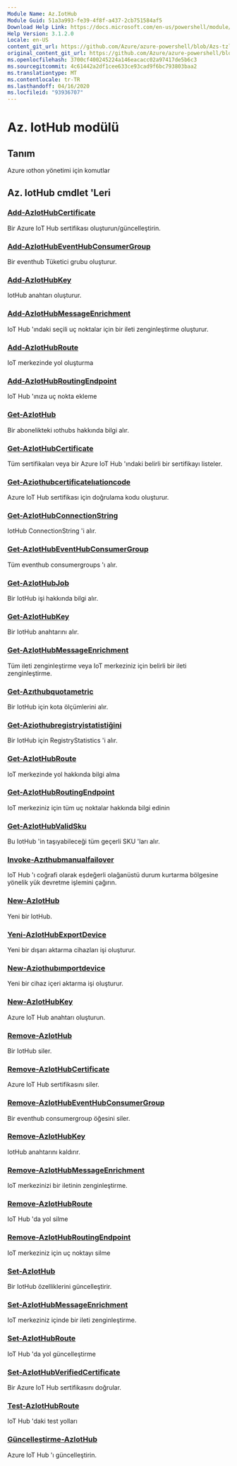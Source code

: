 ```yaml
---
Module Name: Az.IotHub
Module Guid: 51a3a993-fe39-4f8f-a437-2cb751584af5
Download Help Link: https://docs.microsoft.com/en-us/powershell/module/az.iothub
Help Version: 3.1.2.0
Locale: en-US
content_git_url: https://github.com/Azure/azure-powershell/blob/Azs-tzl/src/IotHub/IotHub/help/Az.IotHub.md
original_content_git_url: https://github.com/Azure/azure-powershell/blob/Azs-tzl/src/IotHub/IotHub/help/Az.IotHub.md
ms.openlocfilehash: 3700cf400245224a146eacacc02a97417de5b6c3
ms.sourcegitcommit: 4c61442a2df1cee633ce93cad9f6bc793803baa2
ms.translationtype: MT
ms.contentlocale: tr-TR
ms.lasthandoff: 04/16/2020
ms.locfileid: "93936707"
---
```

# Az. IotHub modülü
## Tanım
Azure ıothon yönetimi için komutlar

## Az. IotHub cmdlet 'Leri
### [Add-AzIotHubCertificate](Add-AzIotHubCertificate.md)
Bir Azure IoT Hub sertifikası oluşturun/güncelleştirin.

### [Add-AzIotHubEventHubConsumerGroup](Add-AzIotHubEventHubConsumerGroup.md)
Bir eventhub Tüketici grubu oluşturur.

### [Add-AzIotHubKey](Add-AzIotHubKey.md)
IotHub anahtarı oluşturur.

### [Add-AzIotHubMessageEnrichment](Add-AzIotHubMessageEnrichment.md)
IoT Hub 'ındaki seçili uç noktalar için bir ileti zenginleştirme oluşturur.

### [Add-AzIotHubRoute](Add-AzIotHubRoute.md)
IoT merkezinde yol oluşturma

### [Add-AzIotHubRoutingEndpoint](Add-AzIotHubRoutingEndpoint.md)
IoT Hub 'ınıza uç nokta ekleme

### [Get-AzIotHub](Get-AzIotHub.md)
Bir abonelikteki ıothubs hakkında bilgi alır.

### [Get-AzIotHubCertificate](Get-AzIotHubCertificate.md)
Tüm sertifikaları veya bir Azure IoT Hub 'ındaki belirli bir sertifikayı listeler. 

### [Get-Aziothubcertificatelıationcode](Get-AzIotHubCertificateVerificationCode.md)
Azure IoT Hub sertifikası için doğrulama kodu oluşturur. 

### [Get-AzIotHubConnectionString](Get-AzIotHubConnectionString.md)
IotHub ConnectionString 'i alır.

### [Get-AzIotHubEventHubConsumerGroup](Get-AzIotHubEventHubConsumerGroup.md)
Tüm eventhub consumergroups 'ı alır.

### [Get-AzIotHubJob](Get-AzIotHubJob.md)
Bir IotHub işi hakkında bilgi alır.

### [Get-AzIotHubKey](Get-AzIotHubKey.md)
Bir IotHub anahtarını alır.

### [Get-AzIotHubMessageEnrichment](Get-AzIotHubMessageEnrichment.md)
Tüm ileti zenginleştirme veya IoT merkeziniz için belirli bir ileti zenginleştirme.

### [Get-Azıthubquotametric](Get-AzIotHubQuotaMetric.md)
Bir IotHub için kota ölçümlerini alır.

### [Get-Aziothubregistryistatistiğini](Get-AzIotHubRegistryStatistic.md)
Bir IotHub için RegistryStatistics 'i alır.

### [Get-AzIotHubRoute](Get-AzIotHubRoute.md)
IoT merkezinde yol hakkında bilgi alma

### [Get-AzIotHubRoutingEndpoint](Get-AzIotHubRoutingEndpoint.md)
IoT merkeziniz için tüm uç noktalar hakkında bilgi edinin

### [Get-AzIotHubValidSku](Get-AzIotHubValidSku.md)
Bu IotHub 'in taşıyabileceği tüm geçerli SKU 'ları alır.

### [Invoke-Azıthubmanualfailover](Invoke-AzIotHubManualFailover.md)
IoT Hub 'ı coğrafi olarak eşdeğerli olağanüstü durum kurtarma bölgesine yönelik yük devretme işlemini çağırın.

### [New-AzIotHub](New-AzIotHub.md)
Yeni bir IotHub.

### [Yeni-AzIotHubExportDevice](New-AzIotHubExportDevice.md)
Yeni bir dışarı aktarma cihazları işi oluşturur.

### [New-Aziothubımportdevice](New-AzIotHubImportDevice.md)
Yeni bir cihaz içeri aktarma işi oluşturur.

### [New-AzIotHubKey](New-AzIotHubKey.md)
Azure IoT Hub anahtarı oluşturun.

### [Remove-AzIotHub](Remove-AzIotHub.md)
Bir IotHub siler.

### [Remove-AzIotHubCertificate](Remove-AzIotHubCertificate.md)
Azure IoT Hub sertifikasını siler.

### [Remove-AzIotHubEventHubConsumerGroup](Remove-AzIotHubEventHubConsumerGroup.md)
Bir eventhub consumergroup öğesini siler.

### [Remove-AzIotHubKey](Remove-AzIotHubKey.md)
IotHub anahtarını kaldırır.

### [Remove-AzIotHubMessageEnrichment](Remove-AzIotHubMessageEnrichment.md)
IoT merkezinizi bir iletinin zenginleştirme.

### [Remove-AzIotHubRoute](Remove-AzIotHubRoute.md)
IoT Hub 'da yol silme

### [Remove-AzIotHubRoutingEndpoint](Remove-AzIotHubRoutingEndpoint.md)
IoT merkeziniz için uç noktayı silme

### [Set-AzIotHub](Set-AzIotHub.md)
Bir IotHub özelliklerini güncelleştirir.

### [Set-AzIotHubMessageEnrichment](Set-AzIotHubMessageEnrichment.md)
IoT merkeziniz içinde bir ileti zenginleştirme.

### [Set-AzIotHubRoute](Set-AzIotHubRoute.md)
IoT Hub 'da yol güncelleştirme

### [Set-AzIotHubVerifiedCertificate](Set-AzIotHubVerifiedCertificate.md)
Bir Azure IoT Hub sertifikasını doğrular. 

### [Test-AzIotHubRoute](Test-AzIotHubRoute.md)
IoT Hub 'daki test yolları

### [Güncelleştirme-AzIotHub](Update-AzIotHub.md)
Azure IoT Hub 'ı güncelleştirin.


